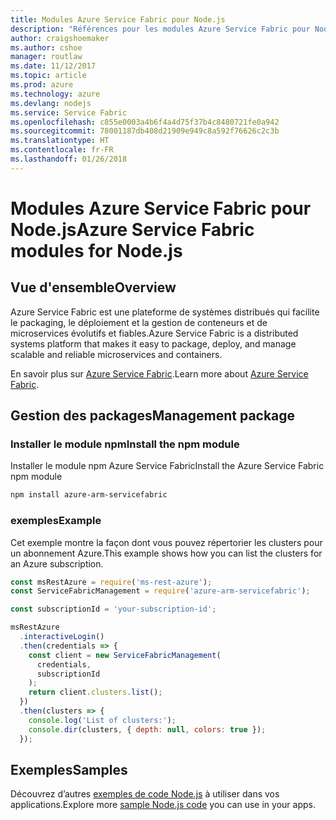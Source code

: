 ```yaml
---
title: Modules Azure Service Fabric pour Node.js
description: "Références pour les modules Azure Service Fabric pour Node.js"
author: craigshoemaker
ms.author: cshoe
manager: routlaw
ms.date: 11/12/2017
ms.topic: article
ms.prod: azure
ms.technology: azure
ms.devlang: nodejs
ms.service: Service Fabric
ms.openlocfilehash: c855e0003a4b6f4a4d75f37b4c8480721fe0a942
ms.sourcegitcommit: 78001187db408d21909e949c8a592f76626c2c3b
ms.translationtype: HT
ms.contentlocale: fr-FR
ms.lasthandoff: 01/26/2018
---
```

# <a name="azure-service-fabric-modules-for-nodejs"></a><span data-ttu-id="a07d8-103">Modules Azure Service Fabric pour Node.js</span><span class="sxs-lookup"><span data-stu-id="a07d8-103">Azure Service Fabric modules for Node.js</span></span>

## <a name="overview"></a><span data-ttu-id="a07d8-104">Vue d'ensemble</span><span class="sxs-lookup"><span data-stu-id="a07d8-104">Overview</span></span>

<span data-ttu-id="a07d8-105">Azure Service Fabric est une plateforme de systèmes distribués qui facilite le packaging, le déploiement et la gestion de conteneurs et de microservices évolutifs et fiables.</span><span class="sxs-lookup"><span data-stu-id="a07d8-105">Azure Service Fabric is a distributed systems platform that makes it easy to package, deploy, and manage scalable and reliable microservices and containers.</span></span>

<span data-ttu-id="a07d8-106">En savoir plus sur [Azure Service Fabric](https://docs.microsoft.com/azure/service-fabric/service-fabric-overview).</span><span class="sxs-lookup"><span data-stu-id="a07d8-106">Learn more about [Azure Service Fabric](https://docs.microsoft.com/azure/service-fabric/service-fabric-overview).</span></span>

## <a name="management-package"></a><span data-ttu-id="a07d8-107">Gestion des packages</span><span class="sxs-lookup"><span data-stu-id="a07d8-107">Management package</span></span>

### <a name="install-the-npm-module"></a><span data-ttu-id="a07d8-108">Installer le module npm</span><span class="sxs-lookup"><span data-stu-id="a07d8-108">Install the npm module</span></span>

<span data-ttu-id="a07d8-109">Installer le module npm Azure Service Fabric</span><span class="sxs-lookup"><span data-stu-id="a07d8-109">Install the Azure Service Fabric npm module</span></span>

```bash
npm install azure-arm-servicefabric
```

### <a name="example"></a><span data-ttu-id="a07d8-110">exemples</span><span class="sxs-lookup"><span data-stu-id="a07d8-110">Example</span></span>

<span data-ttu-id="a07d8-111">Cet exemple montre la façon dont vous pouvez répertorier les clusters pour un abonnement Azure.</span><span class="sxs-lookup"><span data-stu-id="a07d8-111">This example shows how you can list the clusters for an Azure subscription.</span></span>

```javascript
const msRestAzure = require('ms-rest-azure');
const ServiceFabricManagement = require('azure-arm-servicefabric');

const subscriptionId = 'your-subscription-id';

msRestAzure
  .interactiveLogin()
  .then(credentials => {
    const client = new ServiceFabricManagement(
      credentials,
      subscriptionId
    );
    return client.clusters.list();
  })
  .then(clusters => {
    console.log('List of clusters:');
    console.dir(clusters, { depth: null, colors: true });
  });
```

## <a name="samples"></a><span data-ttu-id="a07d8-112">Exemples</span><span class="sxs-lookup"><span data-stu-id="a07d8-112">Samples</span></span>

<span data-ttu-id="a07d8-113">Découvrez d’autres [exemples de code Node.js](https://azure.microsoft.com/resources/samples/?platform=nodejs) à utiliser dans vos applications.</span><span class="sxs-lookup"><span data-stu-id="a07d8-113">Explore more [sample Node.js code](https://azure.microsoft.com/resources/samples/?platform=nodejs) you can use in your apps.</span></span>
